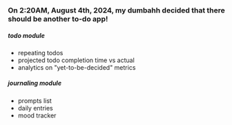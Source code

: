 ### On 2:20AM, August 4th, 2024, my dumbahh decided that there should be another to-do app!

##### todo module

- repeating todos
- projected todo completion time vs actual
- analytics on "yet-to-be-decided" metrics

##### journaling module

- prompts list
- daily entries
- mood tracker
